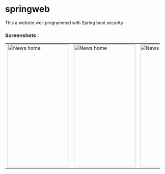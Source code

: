 # springweb
This a website well programmed with Spring boot security





 ### Screenshots : 
 
 <table align="center">
  <tr>
    <td><img src="https://user-images.githubusercontent.com/78819932/174809712-f01ac92a-dee3-4ad2-a5cb-9f93c2065eed.png" alt="News home" style="width:200px;height:400px;"></td>
      <td><img src="https://user-images.githubusercontent.com/78819932/174812441-406bbf16-7131-4b0b-8523-a0f6829b0df9.png" alt="News home" style="width:200px;height:400px;"></td>
    <td><img src="https://user-images.githubusercontent.com/78819932/174809712-f01ac92a-dee3-4ad2-a5cb-9f93c2065eed.png" alt="News home" style="width:200px;height:400px;"></td>
    
   
  </tr>
  
  
   
</table><br><br>


 







